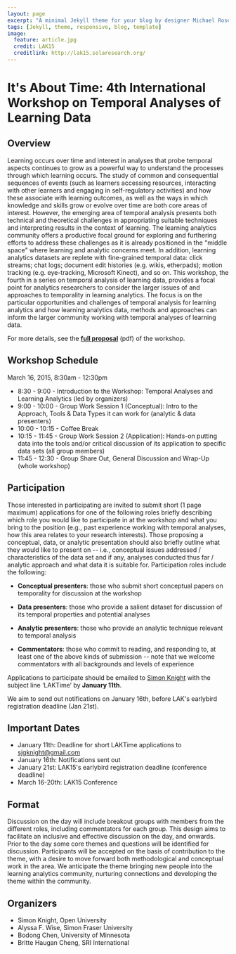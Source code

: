 ```yaml
---
layout: page
excerpt: "A minimal Jekyll theme for your blog by designer Michael Rose."
tags: [Jekyll, theme, responsive, blog, template]
image:
  feature: article.jpg
  credit: LAK15
  creditlink: http://lak15.solaresearch.org/
---
```


# It's About Time: 4th International Workshop on Temporal Analyses of Learning Data

## Overview

Learning occurs over time and interest in analyses that probe temporal aspects continues to grow as a powerful way to understand the processes through which learning occurs. The study of common and consequential sequences of events (such as learners accessing resources, interacting with other learners and engaging in self-regulatory activities) and how these associate with learning outcomes, as well as the ways in which knowledge and skills grow or evolve over time are both core areas of interest. However, the emerging area of temporal analysis presents both technical and theoretical challenges in appropriating suitable techniques and interpreting results in the context of learning. The learning analytics community offers a productive focal ground for exploring and furthering efforts to address these challenges as it is already positioned in the "middle space" where learning and analytic concerns meet. In addition, learning analytics datasets are replete with fine-grained temporal data: click streams; chat logs; document edit histories (e.g. wikis, etherpads); motion tracking (e.g. eye-tracking, Microsoft Kinect), and so on. This workshop, the fourth in a series on temporal analysis of learning data, provides a focal point for analytics researchers to consider the larger issues of and approaches to temporality in learning analytics. The focus is on the particular opportunities and challenges of temporal analysis for learning analytics and how learning analytics data, methods and approaches can inform the larger community working with temporal analyses of learning data.

For more details, see the [__full proposal__](https://dl.dropboxusercontent.com/u/7599158/LAK15-It%27sAboutTimeWorkshop.pdf) (pdf) of the workshop.

## Workshop Schedule

March 16, 2015, 8:30am - 12:30pm

- 8:30 - 9:00 - Introduction to the Workshop: Temporal Analyses and Learning Analytics (led by organizers)
- 9:00 - 10:00 - Group Work Session 1 (Conceptual): Intro to the Approach, Tools & Data Types it can work for (analytic & data presenters)
- 10:00 - 10:15 - Coffee Break
- 10:15 - 11:45 - Group Work Session 2 (Application): Hands-on putting data into the tools and/or critical discussion of its application to specific data sets (all group members)
- 11:45 - 12:30 - Group Share Out, General Discussion and Wrap-Up (whole workshop)

## Participation

Those interested in participating are invited to submit short (1 page maximum) applications for one of the following roles briefly describing which role you would like to participate in at the workshop and what you bring to the position (e.g., past experience working with temporal analyses, how this area relates to your research interests). Those proposing a conceptual, data, or analytic presentation should also briefly outline what they would like to present on -- i.e., conceptual issues addressed / characteristics of the data set and if any, analyses conducted thus far / analytic approach and what data it is suitable for. Participation roles include the following:

- **Conceptual presenters**: those who submit short conceptual papers on temporality for discussion at the workshop

- **Data presenters**: those who provide a salient dataset for discussion of its temporal properties and potential analyses

- **Analytic presenters**: those who provide an analytic technique relevant to temporal analysis

- **Commentators**: those who commit to reading, and responding to, at least one of the above kinds of submission -- note that we welcome commentators with all backgrounds and levels of experience

Applications to participate should be emailed to [Simon Knight](mailto:sjgknight@gmail.com) with the subject line ‘LAKTime’ by **January 11th**.

We aim to send out notifications on January 16th, before LAK's earlybird registration deadline (Jan 21st).

## Important Dates

- January 11th: Deadline for short LAKTime applications to sjgknight@gmail.com
- January 16th: Notifications sent out
- January 21st: LAK15's earlybird registration deadline (conference deadline)
- March 16-20th: LAK15 Conference

## Format

Discussion on the day will include breakout groups with members from the different roles, including commentators for each group. This design aims to facilitate an inclusive and effective discussion on the day, and onwards. Prior to the day some core themes and questions will be identified for discussion. Participants will be accepted on the basis of contribution to the theme, with a desire to move forward both methodological and conceptual work in the area. We anticipate the theme bringing new people into the learning analytics community, nurturing connections and developing the theme within the community.

## Organizers

- Simon Knight, Open University
- Alyssa F. Wise, Simon Fraser University
- Bodong Chen, University of Minnesota
- Britte Haugan Cheng, SRI International
